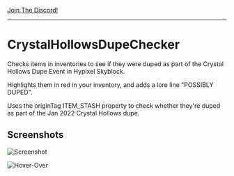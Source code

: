 [Join The Discord!](https://discord.gg/uFs9PBYbGp)

---

# CrystalHollowsDupeChecker
Checks items in inventories to see if they were duped as part of the Crystal Hollows Dupe Event in Hypixel Skyblock.

Highlights them in red in your inventory, and adds a lore line "POSSIBLY DUPED".

Uses the originTag ITEM_STASH property to check whether they're duped as part of the Jan 2022 Crystal Hollows dupe.

## Screenshots

![Screenshot](https://thom.club/BZKpQ9U.png)

![Hover-Over](https://thom.club/4ruEHMY.png)

